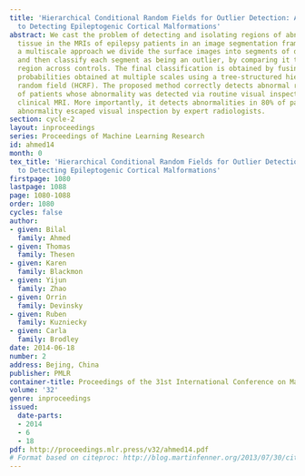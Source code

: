 ```yaml
---
title: 'Hierarchical Conditional Random Fields for Outlier Detection: An Application
  to Detecting Epileptogenic Cortical Malformations'
abstract: We cast the problem of detecting and isolating regions of abnormal cortical
  tissue in the MRIs of epilepsy patients in an image segmentation framework. Employing
  a multiscale approach we divide the surface images into segments of different sizes
  and then classify each segment as being an outlier, by comparing it to the same
  region across controls. The final classification is obtained by fusing the outlier
  probabilities obtained at multiple scales using a tree-structured hierarchical conditional
  random field (HCRF). The proposed method correctly detects abnormal regions in 90%
  of patients whose abnormality was detected via routine visual inspection of their
  clinical MRI. More importantly, it detects abnormalities in 80% of patients whose
  abnormality escaped visual inspection by expert radiologists.
section: cycle-2
layout: inproceedings
series: Proceedings of Machine Learning Research
id: ahmed14
month: 0
tex_title: 'Hierarchical Conditional Random Fields for Outlier Detection: An Application
  to Detecting Epileptogenic Cortical Malformations'
firstpage: 1080
lastpage: 1088
page: 1080-1088
order: 1080
cycles: false
author:
- given: Bilal
  family: Ahmed
- given: Thomas
  family: Thesen
- given: Karen
  family: Blackmon
- given: Yijun
  family: Zhao
- given: Orrin
  family: Devinsky
- given: Ruben
  family: Kuzniecky
- given: Carla
  family: Brodley
date: 2014-06-18
number: 2
address: Bejing, China
publisher: PMLR
container-title: Proceedings of the 31st International Conference on Machine Learning
volume: '32'
genre: inproceedings
issued:
  date-parts:
  - 2014
  - 6
  - 18
pdf: http://proceedings.mlr.press/v32/ahmed14.pdf
# Format based on citeproc: http://blog.martinfenner.org/2013/07/30/citeproc-yaml-for-bibliographies/
---
```

